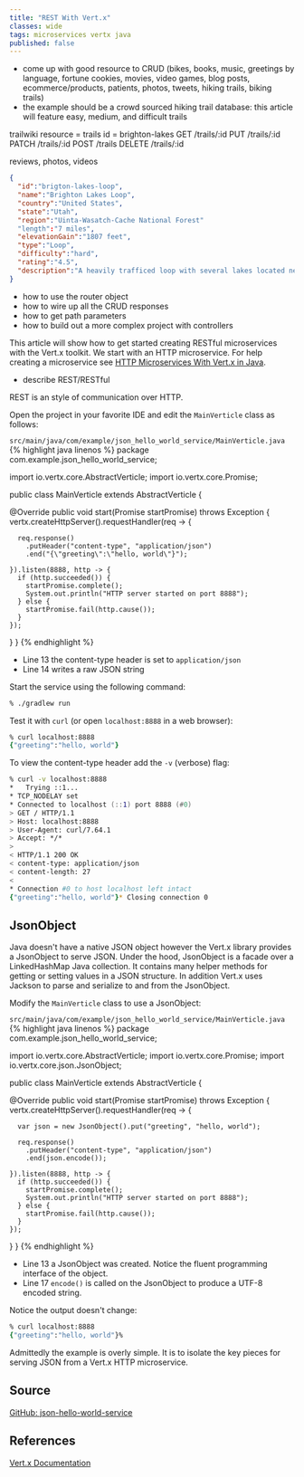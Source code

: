 ```yaml
---
title: "REST With Vert.x"
classes: wide
tags: microservices vertx java
published: false
---
```


- come up with good resource to CRUD (bikes, books, music, greetings by language, fortune cookies, movies, video games, blog posts, ecommerce/products, patients, photos, tweets, hiking trails, biking trails)
- the example should be a crowd sourced hiking trail database: this article will feature easy, medium, and difficult trails

trailwiki
resource = trails
id = brighton-lakes
GET /trails/:id
PUT /trails/:id
PATCH /trails/:id
POST /trails
DELETE /trails/:id

reviews, photos, videos

```json
{
  "id":"brigton-lakes-loop",
  "name":"Brighton Lakes Loop",
  "country":"United States",
  "state":"Utah",
  "region":"Uinta-Wasatch-Cache National Forest"
  "length":"7 miles",
  "elevationGain":"1807 feet",
  "type":"Loop",
  "difficulty":"hard",
  "rating":"4.5",
  "description":"A heavily trafficed loop with several lakes located near Salt Lake City, Utah..."
}
```

- how to use the router object
- how to wire up all the CRUD responses
- how to get path parameters
- how to build out a more complex project with controllers

This article will show how to get started creating RESTful microservices with the Vert.x toolkit. We start with an HTTP microservice. For help creating a microservice see [HTTP Microservices With Vert.x in Java](/2020/02/29/http-microservices-with-vertx-in-java.html).

- describe REST/RESTful

REST is an style of communication over HTTP. 

Open the project in your favorite IDE and edit the `MainVerticle` class as follows:

`src/main/java/com/example/json_hello_world_service/MainVerticle.java`
{% highlight java linenos %}
package com.example.json_hello_world_service;

import io.vertx.core.AbstractVerticle;
import io.vertx.core.Promise;

public class MainVerticle extends AbstractVerticle {

  @Override
  public void start(Promise<Void> startPromise) throws Exception {
    vertx.createHttpServer().requestHandler(req -> {

      req.response()
        .putHeader("content-type", "application/json")
        .end("{\"greeting\":\"hello, world\"}");

    }).listen(8888, http -> {
      if (http.succeeded()) {
        startPromise.complete();
        System.out.println("HTTP server started on port 8888");
      } else {
        startPromise.fail(http.cause());
      }
    });
  }
}
{% endhighlight %}

* Line 13 the content-type header is set to `application/json`
* Line 14 writes a raw JSON string

Start the service using the following command:

```zsh
% ./gradlew run
```

Test it with `curl` (or open `localhost:8888` in a web browser):

```zsh
% curl localhost:8888
{"greeting":"hello, world"}
```

To view the content-type header add the `-v` (verbose) flag:

```zsh
% curl -v localhost:8888
*   Trying ::1...
* TCP_NODELAY set
* Connected to localhost (::1) port 8888 (#0)
> GET / HTTP/1.1
> Host: localhost:8888
> User-Agent: curl/7.64.1
> Accept: */*
> 
< HTTP/1.1 200 OK
< content-type: application/json
< content-length: 27
< 
* Connection #0 to host localhost left intact
{"greeting":"hello, world"}* Closing connection 0
```

## JsonObject

Java doesn't have a native JSON object however the Vert.x library provides a JsonObject to serve JSON. Under the hood, JsonObject is a facade over a LinkedHashMap Java collection. It contains many helper methods for getting or setting values in a JSON structure. In addition Vert.x uses Jackson to parse and serialize to and from the JsonObject.

Modify the `MainVerticle` class to use a JsonObject:

`src/main/java/com/example/json_hello_world_service/MainVerticle.java`
{% highlight java linenos %}
package com.example.json_hello_world_service;

import io.vertx.core.AbstractVerticle;
import io.vertx.core.Promise;
import io.vertx.core.json.JsonObject;

public class MainVerticle extends AbstractVerticle {

  @Override
  public void start(Promise<Void> startPromise) throws Exception {
    vertx.createHttpServer().requestHandler(req -> {

      var json = new JsonObject().put("greeting", "hello, world");

      req.response()
        .putHeader("content-type", "application/json")
        .end(json.encode());

    }).listen(8888, http -> {
      if (http.succeeded()) {
        startPromise.complete();
        System.out.println("HTTP server started on port 8888");
      } else {
        startPromise.fail(http.cause());
      }
    });
  }
}
{% endhighlight %}

* Line 13 a JsonObject was created. Notice the fluent programming interface of the object.
* Line 17 `encode()` is called on the JsonObject to produce a UTF-8 encoded string.

Notice the output doesn't change:

```zsh
% curl localhost:8888
{"greeting":"hello, world"}%
```

Admittedly the example is overly simple. It is to isolate the key pieces for serving JSON from a Vert.x HTTP microservice.

## Source

[GitHub: json-hello-world-service](https://github.com/jamesdschmidt/blog-examples/tree/master/json-hello-world-service)

## References

[Vert.x Documentation](https://vertx.io/docs/)
